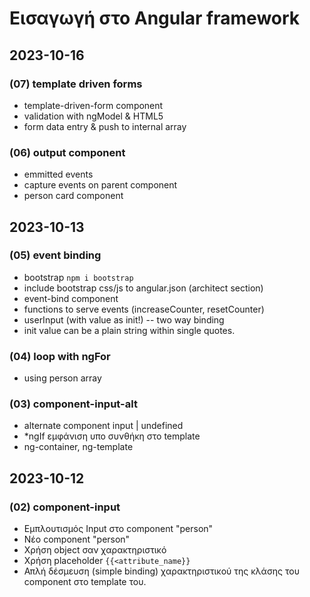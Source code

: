# Εισαγωγή στο Angular framework

## 2023-10-16

### (07) template driven forms
- template-driven-form component
- validation with ngModel & HTML5
- form data entry & push to internal array

### (06) output component
- emmitted events
- capture events on parent component
- person card component


## 2023-10-13

### (05) event binding
- bootstrap `npm i bootstrap`
- include bootstrap css/js to angular.json (architect section)
- event-bind component
- functions to serve events (increaseCounter, resetCounter)
- userInput (with value as init!) -- two way binding
- init value can be a plain string within single quotes.


### (04) loop with ngFor
- using person array

### (03) component-input-alt
- alternate component input | undefined
- *ngIf εμφάνιση υπο συνθήκη στο template
- ng-container, ng-template


## 2023-10-12

### (02) component-input
- Εμπλουτισμός Input στο component "person"
- Νέο component "person"
- Χρήση object σαν χαρακτηριστικό
- Χρήση placeholder `{{<attribute_name}}`
- Απλή δέσμευση (simple binding) χαρακτηριστικού της κλάσης του component στο template του.
